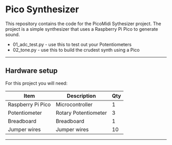 # Pico Synthesizer

This repository contains the code for the PicoMidi Sythesizer project. The project is a simple synthesizer that uses a Raspberry Pi Pico to generate sound.

- 01_adc_test.py - use this to test out your Potentiometers
- 02_tone.py - use this to build the crudest synth using a Pico

---

## Hardware setup

For this project you will need:

Item              | Description          | Qty
------------------|----------------------|----
Raspberry Pi Pico | Microcontroller      | 1
Potentiometer     | Rotary Potentiometer | 3
Breadboard        | Breadboard           | 1
Jumper wires      | Jumper wires         | 10

---
